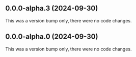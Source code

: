 ## 0.0.0-alpha.3 (2024-09-30)

This was a version bump only, there were no code changes.

## 0.0.0-alpha.0 (2024-09-30)

This was a version bump only, there were no code changes.